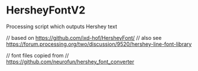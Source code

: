 # HersheyFontV2
Processing script which outputs Hershey text

// based on https://github.com/ixd-hof/HersheyFont/
// also see https://forum.processing.org/two/discussion/9520/hershey-line-font-library

// font files copied from
// https://github.com/neurofun/hershey_font_converter
